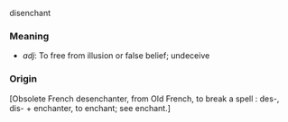 disenchant
### Meaning
+ _adj_: To free from illusion or false belief; undeceive

### Origin

[Obsolete French desenchanter, from Old French, to break a spell : des-, dis- + enchanter, to enchant; see enchant.]
